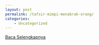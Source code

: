 ```yaml
---
layout: post
permalink: /tafsir-mimpi-menabrak-orang/
categories:
    - Uncategorized
---
```


[Baca Selengkapnya](/01)